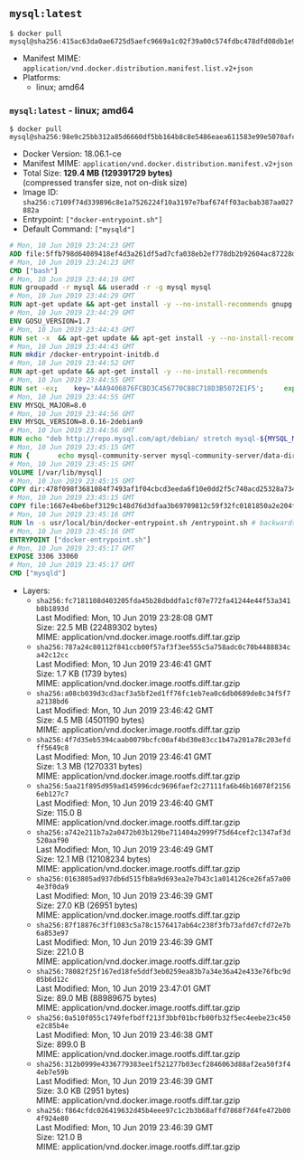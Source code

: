 ## `mysql:latest`

```console
$ docker pull mysql@sha256:415ac63da0ae6725d5aefc9669a1c02f39a00c574fdbc478dfd08db1e97c8f1b
```

-	Manifest MIME: `application/vnd.docker.distribution.manifest.list.v2+json`
-	Platforms:
	-	linux; amd64

### `mysql:latest` - linux; amd64

```console
$ docker pull mysql@sha256:98e9c25bb312a85d6660df5bb164b8c8e5486eaea611583e99e5070afc6ed9b2
```

-	Docker Version: 18.06.1-ce
-	Manifest MIME: `application/vnd.docker.distribution.manifest.v2+json`
-	Total Size: **129.4 MB (129391729 bytes)**  
	(compressed transfer size, not on-disk size)
-	Image ID: `sha256:c7109f74d339896c8e1a7526224f10a3197e7baf674ff03acbab387aa027882a`
-	Entrypoint: `["docker-entrypoint.sh"]`
-	Default Command: `["mysqld"]`

```dockerfile
# Mon, 10 Jun 2019 23:24:23 GMT
ADD file:5ffb798d64089418ef4d3a261df5ad7cfa038eb2ef778db2b92604ac87228d99 in / 
# Mon, 10 Jun 2019 23:24:23 GMT
CMD ["bash"]
# Mon, 10 Jun 2019 23:44:19 GMT
RUN groupadd -r mysql && useradd -r -g mysql mysql
# Mon, 10 Jun 2019 23:44:29 GMT
RUN apt-get update && apt-get install -y --no-install-recommends gnupg dirmngr && rm -rf /var/lib/apt/lists/*
# Mon, 10 Jun 2019 23:44:29 GMT
ENV GOSU_VERSION=1.7
# Mon, 10 Jun 2019 23:44:43 GMT
RUN set -x 	&& apt-get update && apt-get install -y --no-install-recommends ca-certificates wget && rm -rf /var/lib/apt/lists/* 	&& wget -O /usr/local/bin/gosu "https://github.com/tianon/gosu/releases/download/$GOSU_VERSION/gosu-$(dpkg --print-architecture)" 	&& wget -O /usr/local/bin/gosu.asc "https://github.com/tianon/gosu/releases/download/$GOSU_VERSION/gosu-$(dpkg --print-architecture).asc" 	&& export GNUPGHOME="$(mktemp -d)" 	&& gpg --batch --keyserver ha.pool.sks-keyservers.net --recv-keys B42F6819007F00F88E364FD4036A9C25BF357DD4 	&& gpg --batch --verify /usr/local/bin/gosu.asc /usr/local/bin/gosu 	&& gpgconf --kill all 	&& rm -rf "$GNUPGHOME" /usr/local/bin/gosu.asc 	&& chmod +x /usr/local/bin/gosu 	&& gosu nobody true 	&& apt-get purge -y --auto-remove ca-certificates wget
# Mon, 10 Jun 2019 23:44:43 GMT
RUN mkdir /docker-entrypoint-initdb.d
# Mon, 10 Jun 2019 23:44:52 GMT
RUN apt-get update && apt-get install -y --no-install-recommends 		pwgen 		openssl 		perl 	&& rm -rf /var/lib/apt/lists/*
# Mon, 10 Jun 2019 23:44:55 GMT
RUN set -ex; 	key='A4A9406876FCBD3C456770C88C718D3B5072E1F5'; 	export GNUPGHOME="$(mktemp -d)"; 	gpg --batch --keyserver ha.pool.sks-keyservers.net --recv-keys "$key"; 	gpg --batch --export "$key" > /etc/apt/trusted.gpg.d/mysql.gpg; 	gpgconf --kill all; 	rm -rf "$GNUPGHOME"; 	apt-key list > /dev/null
# Mon, 10 Jun 2019 23:44:55 GMT
ENV MYSQL_MAJOR=8.0
# Mon, 10 Jun 2019 23:44:56 GMT
ENV MYSQL_VERSION=8.0.16-2debian9
# Mon, 10 Jun 2019 23:44:56 GMT
RUN echo "deb http://repo.mysql.com/apt/debian/ stretch mysql-${MYSQL_MAJOR}" > /etc/apt/sources.list.d/mysql.list
# Mon, 10 Jun 2019 23:45:15 GMT
RUN { 		echo mysql-community-server mysql-community-server/data-dir select ''; 		echo mysql-community-server mysql-community-server/root-pass password ''; 		echo mysql-community-server mysql-community-server/re-root-pass password ''; 		echo mysql-community-server mysql-community-server/remove-test-db select false; 	} | debconf-set-selections 	&& apt-get update && apt-get install -y mysql-community-client="${MYSQL_VERSION}" mysql-community-server-core="${MYSQL_VERSION}" && rm -rf /var/lib/apt/lists/* 	&& rm -rf /var/lib/mysql && mkdir -p /var/lib/mysql /var/run/mysqld 	&& chown -R mysql:mysql /var/lib/mysql /var/run/mysqld 	&& chmod 777 /var/run/mysqld
# Mon, 10 Jun 2019 23:45:15 GMT
VOLUME [/var/lib/mysql]
# Mon, 10 Jun 2019 23:45:15 GMT
COPY dir:478f098f3681084f7493af1f04cbcd3eeda6f10e0dd2f5c740acd25328a73455 in /etc/mysql/ 
# Mon, 10 Jun 2019 23:45:15 GMT
COPY file:1667e4be6bef3129c148d76d3dfaa3b69709812c59f32fc0181850a2e204f1bb in /usr/local/bin/ 
# Mon, 10 Jun 2019 23:45:16 GMT
RUN ln -s usr/local/bin/docker-entrypoint.sh /entrypoint.sh # backwards compat
# Mon, 10 Jun 2019 23:45:16 GMT
ENTRYPOINT ["docker-entrypoint.sh"]
# Mon, 10 Jun 2019 23:45:17 GMT
EXPOSE 3306 33060
# Mon, 10 Jun 2019 23:45:17 GMT
CMD ["mysqld"]
```

-	Layers:
	-	`sha256:fc7181108d403205fda45b28dbddfa1cf07e772fa41244e44f53a341b8b1893d`  
		Last Modified: Mon, 10 Jun 2019 23:28:08 GMT  
		Size: 22.5 MB (22489302 bytes)  
		MIME: application/vnd.docker.image.rootfs.diff.tar.gzip
	-	`sha256:787a24c80112f841ccb00f57af3f3ee555c5a758adc0c70b4488834ca42c12cc`  
		Last Modified: Mon, 10 Jun 2019 23:46:41 GMT  
		Size: 1.7 KB (1739 bytes)  
		MIME: application/vnd.docker.image.rootfs.diff.tar.gzip
	-	`sha256:a08cb039d3cd3acf3a5bf2ed1ff76fc1eb7ea0c6db0689de8c34f5f7a2138bd6`  
		Last Modified: Mon, 10 Jun 2019 23:46:42 GMT  
		Size: 4.5 MB (4501190 bytes)  
		MIME: application/vnd.docker.image.rootfs.diff.tar.gzip
	-	`sha256:4f7d35eb5394caab0079bcfc00af4bd30e83cc1b47a201a78c203efdff5649c8`  
		Last Modified: Mon, 10 Jun 2019 23:46:41 GMT  
		Size: 1.3 MB (1270331 bytes)  
		MIME: application/vnd.docker.image.rootfs.diff.tar.gzip
	-	`sha256:5aa21f895d959ad145996cdc9696faef2c27111fa6b46b16078f21566eb127c7`  
		Last Modified: Mon, 10 Jun 2019 23:46:40 GMT  
		Size: 115.0 B  
		MIME: application/vnd.docker.image.rootfs.diff.tar.gzip
	-	`sha256:a742e211b7a2a0472b03b129be711404a2999f75d64cef2c1347af3d520aaf90`  
		Last Modified: Mon, 10 Jun 2019 23:46:49 GMT  
		Size: 12.1 MB (12108234 bytes)  
		MIME: application/vnd.docker.image.rootfs.diff.tar.gzip
	-	`sha256:0163805ad937db6d515fb8a9d693ea2e7b43c1a014126ce26fa57a004e3f0da9`  
		Last Modified: Mon, 10 Jun 2019 23:46:39 GMT  
		Size: 27.0 KB (26951 bytes)  
		MIME: application/vnd.docker.image.rootfs.diff.tar.gzip
	-	`sha256:87f18876c3ff1083c5a78c1576417ab64c238f3fb73afdd7cfd72e7b6a853e97`  
		Last Modified: Mon, 10 Jun 2019 23:46:39 GMT  
		Size: 221.0 B  
		MIME: application/vnd.docker.image.rootfs.diff.tar.gzip
	-	`sha256:78082f25f167ed18fe5ddf3eb0259ea83b7a34e36a42e433e76fbc9d05b6d12c`  
		Last Modified: Mon, 10 Jun 2019 23:47:01 GMT  
		Size: 89.0 MB (88989675 bytes)  
		MIME: application/vnd.docker.image.rootfs.diff.tar.gzip
	-	`sha256:0a510f055c1749fefbdff213f3bbf01bcfb00fb32f5ec4eebe23c450e2c85b4e`  
		Last Modified: Mon, 10 Jun 2019 23:46:38 GMT  
		Size: 899.0 B  
		MIME: application/vnd.docker.image.rootfs.diff.tar.gzip
	-	`sha256:312b0999e4336779383ee1f521277b03ecf2846063d88af2ea50f3f44eb7e59b`  
		Last Modified: Mon, 10 Jun 2019 23:46:39 GMT  
		Size: 3.0 KB (2951 bytes)  
		MIME: application/vnd.docker.image.rootfs.diff.tar.gzip
	-	`sha256:f864cfdc026419632d45b4eee97c1c2b3b68affd7868f7d4fe472b004f924e80`  
		Last Modified: Mon, 10 Jun 2019 23:46:39 GMT  
		Size: 121.0 B  
		MIME: application/vnd.docker.image.rootfs.diff.tar.gzip

